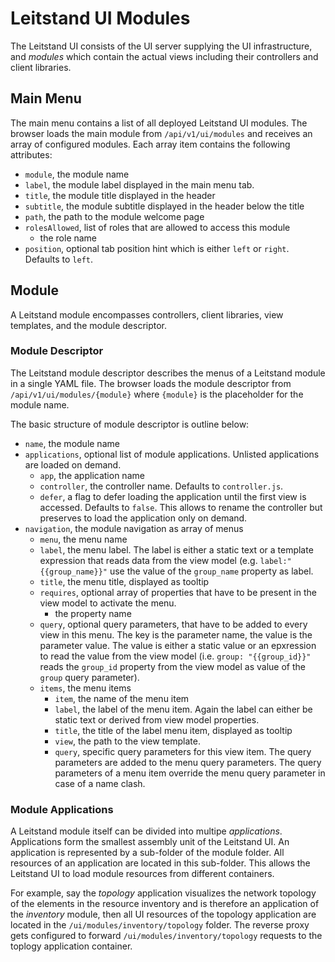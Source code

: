 # Leitstand UI Modules

The Leitstand UI consists of the UI server supplying the UI infrastructure, and 
_modules_ which contain the actual views including their controllers and client libraries.


## Main Menu
The main menu contains a list of all deployed Leitstand UI modules. 
The browser loads the main module from `/api/v1/ui/modules` and receives an array of configured modules.
Each array item contains the following attributes:

- `module`, the module name
- `label`, the module label displayed in the main menu tab.
- `title`, the module title displayed in the header
- `subtitle`, the module subtitle displayed in the header below the title
- `path`, the path to the module welcome page
- `rolesAllowed`, list of roles that are allowed to access this module
  * the role name   
- `position`, optional tab position hint which is either `left` or `right`. Defaults to `left`. 



## Module
A Leitstand module encompasses controllers, client libraries, view templates, and the module descriptor.

### Module Descriptor
The Leitstand module descriptor describes the menus of a Leitstand module in a single YAML file.
The browser loads the module descriptor from `/api/v1/ui/modules/{module}` where `{module}` is the placeholder for the module name.

The basic structure of module descriptor is outline below:

- `name`, the module name
- `applications`, optional list of module applications. 
   Unlisted applications are loaded on demand.
  * `app`, the application name
  * `controller`, the controller name. Defaults to `controller.js`.
  * `defer`, a flag to defer loading the application until the first view is accessed. Defaults to `false`.
    This allows to rename the controller but preserves to load the application only on demand.
- `navigation`, the module navigation as array of menus
   * `menu`, the menu name
   * `label`, the menu label. The label is either a static text or a template expression that reads data from the view model (e.g. `label:"{{group_name}}"` use the value of the `group_name` property as label.
   * `title`, the menu title, displayed as tooltip
   * `requires`, optional array of properties that have to be present in the view model to activate the menu.
     - the property name
   * `query`, optional query parameters, that have to be added to every view in this menu. The key is the parameter name, the value is the parameter value. The value is either a static value or an epxression to read the value from the view model (i.e. `group: "{{group_id}}"` reads the `group_id` property from the view model as value of the `group` query parameter).
   * `items`, the menu items
     * `item`, the name of the menu item
     * `label`, the label of the menu item. Again the label can either be static text or derived from view model properties.
     * `title`, the title of the label menu item, displayed as tooltip
     * `view`, the path to the view template.
     * `query`, specific query parameters for this view item. The query parameters are added to the menu query parameters. The query parameters of a menu item override the menu query parameter in case of a name clash.
     
     
### Module Applications

A Leitstand module itself can be divided into multipe _applications_.
Applications form the smallest assembly unit of the Leitstand UI.
An application is represented by a sub-folder of the module folder.
All resources of an application are located in this sub-folder.
This allows the Leitstand UI to load module resources from different containers.

For example, say the _topology_ application visualizes the network topology of the elements in the resource inventory and is therefore an application of the _inventory_ module, 
then all UI resources of the topology application are located in the `/ui/modules/inventory/topology` folder.
The reverse proxy gets configured to forward `/ui/modules/inventory/topology` requests to the toplogy application container.